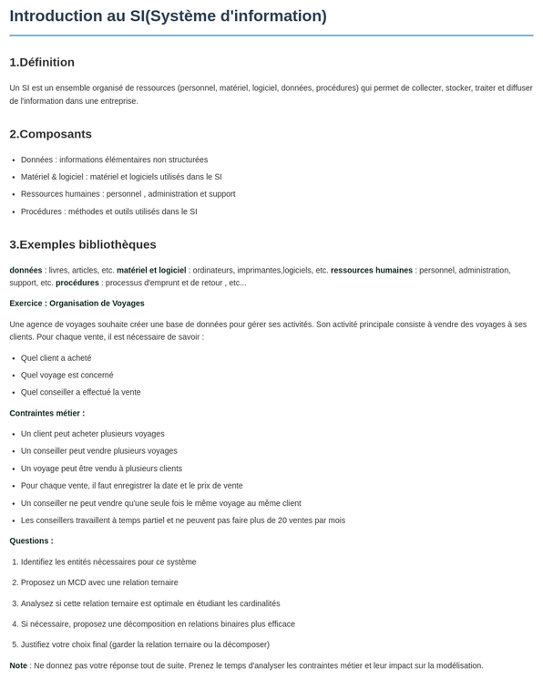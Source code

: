 <style>
    body {
        font-family: 'Avenir', 'Arial', sans-serif;
        line-height: 1.6;
        color: #333;
        max-width: 1200px;
        margin: 0 auto;
        padding: 20px;
        background: #fff;
    }

    h1 {
        color: #2c3e50;
        border-bottom: 2px solid #3498db;
        padding-bottom: 10px;
    }

    h3 {
        color: #2980b9;
        margin-top: 30px;
    }

    strong {
        color:#122823;
    }

    ul, ol {
        padding-left: 20px;
    }

    li {
        margin-bottom: 8px;
    }

    table {
        border-collapse: collapse;
        width: 100%;
        margin: 20px 0;
    }

    th, td {
        border: 1px solid #ddd;
        padding: 12px;
        text-align: left;
    }

    th {
        background-color: #f8f9fa;
        color: #2c3e50;
    }

    tr:nth-child(even) {
        background-color: #f8f9fa;
    }

    code {
        background: #f8f9fa;
        padding: 2px 6px;
        border-radius: 3px;
        font-family: 'Courier New', monospace;
    }

    pre {
        background: #f8f9fa;
        padding: 15px;
        border-radius: 5px;
        overflow-x: auto;
    }

    hr {
        border: none;
        border-top: 2px solid #eee;
        margin: 30px 0;
    }

    img {
        max-width: 100%;
        height: auto;
        display: block;
        margin: 20px auto;
    }
    .markdown-body code {
        background-color: #f3f4f6;
        padding: 0.2em 0.4em;
        border-radius: 3px;
        font-size: 85%;
        color: #24292e;
        font-family: 'SFMono-Regular', Consolas, 'Liberation Mono', Menlo, Courier, monospace;
    }

</style>



# Introduction au SI(Système d'information)

## 1.Définition

Un SI est un ensemble organisé de ressources (personnel, matériel, logiciel, données, procédures) qui permet de collecter, stocker, traiter et diffuser de l'information dans une entreprise.

## 2.Composants

- Données : informations élémentaires non structurées
- Matériel & logiciel : matériel et logiciels utilisés dans le SI
- Ressources humaines : personnel , administration et support
- Procédures : méthodes et outils utilisés dans le SI

## 3.Exemples bibliothèques
**données** : livres, articles, etc.
**matériel et logiciel** : ordinateurs, imprimantes,logiciels, etc.
**ressources humaines** : personnel, administration, support, etc.
**procédures** : processus d'emprunt et de retour , etc...


**Exercice : Organisation de Voyages**

Une agence de voyages souhaite créer une base de données pour gérer ses activités. Son activité principale consiste à vendre des voyages à ses clients. Pour chaque vente, il est nécessaire de savoir :
- Quel client a acheté
- Quel voyage est concerné 
- Quel conseiller a effectué la vente

**Contraintes métier :**
- Un client peut acheter plusieurs voyages
- Un conseiller peut vendre plusieurs voyages
- Un voyage peut être vendu à plusieurs clients
- Pour chaque vente, il faut enregistrer la date et le prix de vente
- Un conseiller ne peut vendre qu'une seule fois le même voyage au même client
- Les conseillers travaillent à temps partiel et ne peuvent pas faire plus de 20 ventes par mois

**Questions :**

1. Identifiez les entités nécessaires pour ce système

2. Proposez un MCD avec une relation ternaire

3. Analysez si cette relation ternaire est optimale en étudiant les cardinalités

4. Si nécessaire, proposez une décomposition en relations binaires plus efficace

5. Justifiez votre choix final (garder la relation ternaire ou la décomposer)

**Note** : Ne donnez pas votre réponse tout de suite. Prenez le temps d'analyser les contraintes métier et leur impact sur la modélisation.